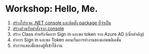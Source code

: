 
# Workshop: Hello, Me.

1. [สร้างโปรเจค .NET console และติดตั้ง package ที่จำเป็น](init-project.md)
2. [สร้างส่วนรับคำสั่งจาก console](implement-input.md)
3. สร้าง Class สำหรับจัดการ Sign in และขอ token จาก Azure AD (เนี่ยสำคัญ)
4. ทำการ Sign in และขอ Token ตอนเริ่มการทำงานของแอพพลิเคชั่น 
5. ทำการแสดงชื่อของผู้ที่เข้าใช้งาน 